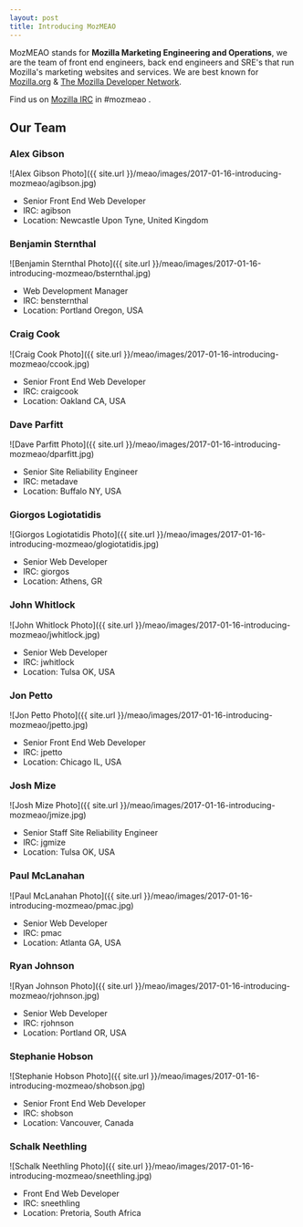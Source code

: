 ```yaml
---
layout: post
title: Introducing MozMEAO
---
```


MozMEAO stands for **Mozilla Marketing Engineering and Operations**, we are the team of front end engineers, back end engineers and SRE's that run Mozilla's marketing websites and services. We are best known for [Mozilla.org](https://www.mozilla.org) & [The Mozilla Developer Network](https://developer.mozilla.org).

Find us on [Mozilla IRC](https://wiki.mozilla.org/IRC) in #mozmeao .


## Our Team


### Alex Gibson
![Alex Gibson Photo]({{ site.url }}/meao/images/2017-01-16-introducing-mozmeao/agibson.jpg)
* Senior Front End Web Developer
* IRC: agibson
* Location: Newcastle Upon Tyne, United Kingdom

### Benjamin Sternthal
![Benjamin Sternthal Photo]({{ site.url }}/meao/images/2017-01-16-introducing-mozmeao/bsternthal.jpg)
* Web Development Manager
* IRC: bensternthal
* Location: Portland Oregon, USA

### Craig Cook
![Craig Cook Photo]({{ site.url }}/meao/images/2017-01-16-introducing-mozmeao/ccook.jpg)
* Senior Front End Web Developer
* IRC: craigcook
* Location: Oakland CA, USA


### Dave Parfitt
![Dave Parfitt Photo]({{ site.url }}/meao/images/2017-01-16-introducing-mozmeao/dparfitt.jpg)
* Senior Site Reliability Engineer
* IRC: metadave
* Location: Buffalo NY, USA

### Giorgos Logiotatidis
![Giorgos Logiotatidis Photo]({{ site.url }}/meao/images/2017-01-16-introducing-mozmeao/glogiotatidis.jpg)
* Senior Web Developer
* IRC: giorgos
* Location: Athens, GR

### John Whitlock
![John Whitlock Photo]({{ site.url }}/meao/images/2017-01-16-introducing-mozmeao/jwhitlock.jpg)
* Senior Web Developer
* IRC: jwhitlock
* Location: Tulsa OK, USA

### Jon Petto
![Jon Petto Photo]({{ site.url }}/meao/images/2017-01-16-introducing-mozmeao/jpetto.jpg)
* Senior Front End Web Developer
* IRC: jpetto
* Location: Chicago IL, USA

### Josh Mize
![Josh Mize Photo]({{ site.url }}/meao/images/2017-01-16-introducing-mozmeao/jmize.jpg)
* Senior Staff Site Reliability Engineer
* IRC: jgmize
* Location: Tulsa OK, USA

### Paul McLanahan
![Paul McLanahan Photo]({{ site.url }}/meao/images/2017-01-16-introducing-mozmeao/pmac.jpg)
* Senior Web Developer
* IRC: pmac
* Location: Atlanta GA, USA

### Ryan Johnson
![Ryan Johnson Photo]({{ site.url }}/meao/images/2017-01-16-introducing-mozmeao/rjohnson.jpg)
* Senior Web Developer
* IRC: rjohnson
* Location: Portland OR, USA

### Stephanie Hobson
![Stephanie Hobson Photo]({{ site.url }}/meao/images/2017-01-16-introducing-mozmeao/shobson.jpg)
* Senior Front End Web Developer
* IRC: shobson
* Location: Vancouver, Canada

### Schalk Neethling
![Schalk Neethling Photo]({{ site.url }}/meao/images/2017-01-16-introducing-mozmeao/sneethling.jpg)
* Front End Web Developer
* IRC: sneethling
* Location: Pretoria, South Africa

